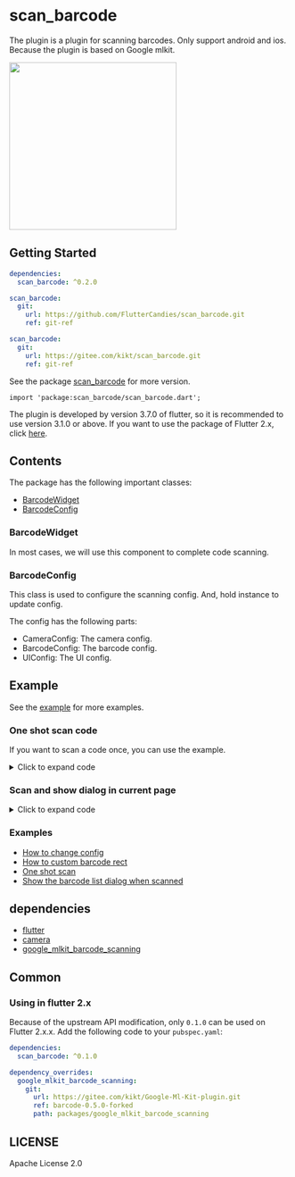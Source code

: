 # scan_barcode

The plugin is a plugin for scanning barcodes. Only support android and ios. Because the plugin is based on Google mlkit.

<img src="https://github.com/FlutterCandies/scan_barcode/blob/main/screenshot/s1.jpg?raw=true" width="300" />

## Getting Started

```yaml
dependencies:
  scan_barcode: ^0.2.0
```

```yaml
scan_barcode:
  git:
    url: https://github.com/FlutterCandies/scan_barcode.git
    ref: git-ref
```

```yaml
scan_barcode:
  git:
    url: https://gitee.com/kikt/scan_barcode.git
    ref: git-ref
```

See the package [scan_barcode](https://pub.dev/packages/scan_barcode) for more version.

`import 'package:scan_barcode/scan_barcode.dart';`

The plugin is developed by version 3.7.0 of flutter, so it is recommended to use version 3.1.0 or above.
If you want to use the package of Flutter 2.x, click [here](#using-in-flutter-2x).

## Contents

The package has the following important classes:

- [BarcodeWidget](#barcodewidget)
- [BarcodeConfig](#barcodeconfig)

### BarcodeWidget

In most cases, we will use this component to complete code scanning.

### BarcodeConfig

This class is used to configure the scanning config. And, hold instance to update config.

The config has the following parts:

- CameraConfig: The camera config.
- BarcodeConfig: The barcode config.
- UIConfig: The UI config.

## Example

See the [example](./example/lib/examples) for more examples.

### One shot scan code

If you want to scan a code once, you can use the example.

<details>

<summary>Click to expand code</summary>

```dart
Future<void> _scanBarcode() async {
  final barcodes = await Navigator.push<List<Barcode>>(
    context,
    MaterialPageRoute(
      builder: (context) => const ScanAndPopPageExample(),
    ),
  );
  if (barcodes == null) return;
  showBarcodeListDialog(context, barcodes); // show barcode list dialog to display barcode.
}
```

```dart
import 'package:flutter/material.dart';
import 'package:scan_barcode/scan_barcode.dart';

class ScanAndPopPageExample extends StatefulWidget {
  const ScanAndPopPageExample({Key? key}) : super(key: key);

  @override
  State<ScanAndPopPageExample> createState() => _ScanAndPopPageExampleState();
}

class _ScanAndPopPageExampleState extends State<ScanAndPopPageExample> {
  var isPop = false;

  @override
  Widget build(BuildContext context) {
    return BarcodeWidget(
      onHandleBarcodeList: (List<Barcode> barcode) async {
        if (isPop) { // Prevent multiple pop
          return;
        }
        if (barcode.isEmpty) return;
        isPop = true;
        Navigator.of(context).pop(barcode);
      },
      scanValue: ScanValue(),
    );
  }
}

```

</details>

### Scan and show dialog in current page

<details>

<summary>Click to expand code</summary>

```dart
import 'package:flutter/material.dart';
import 'package:flutter/services.dart';
import 'package:scan_barcode/scan_barcode.dart';

class ShowDialogExample extends StatelessWidget {
  const ShowDialogExample({
    Key? key,
  }) : super(key: key);

  @override
  Widget build(BuildContext context) {
    return BarcodeScanPage(
      title: 'Show dialog when scanned',
      onHandleBarcodeList: (List<Barcode> barCode) async {
        if (barCode.isEmpty) return;
        await showBarcodeListDialog(
            context, barCode); // The await is important, if you don't await, multiple dialogs will be shown.
      },
    );
  }

  Future<void> showBarcodeListDialog(BuildContext context, List<Barcode> barCode) async {
    await showDialog(
      context: context,
      builder: (context) =>
          AlertDialog(
            title: const Text('Barcode list'),
            content: Column(
              mainAxisSize: MainAxisSize.min,
              children: [
                for (final barcode in barCode)
                  ListTile(
                    title: Text(barcode.rawValue ?? ''),
                    subtitle:
                    Text('type: ${barcode.type}, format: ${barcode.format}'),
                    trailing: IconButton(
                      icon: const Icon(Icons.copy),
                      onPressed: () {
                        Clipboard.setData(
                          ClipboardData(text: barcode.rawValue ?? ''),
                        );
                      },
                    ),
                  ),
              ],
            ),
            actions: [
              ElevatedButton(
                onPressed: () {
                  Navigator.of(context).pop();
                },
                child: const Text('OK'),
              ),
            ],
          ),
    );
  }
}
```

</details>

### Examples

- [How to change config](example/lib/examples/change_camera_config_example.dart)
- [How to custom barcode rect](example/lib/examples/change_qrcode_rect.dart)
- [One shot scan](example/lib/examples/scan_and_pop_page_example.dart)
- [Show the barcode list dialog when scanned](example/lib/examples/show_dialog_example.dart)

## dependencies

- [flutter](https://github.com/flutter/flutter)
- [camera](https://pub.dev/packages/camera)
- [google_mlkit_barcode_scanning](https://pub.dev/packages/google_mlkit_barcode_scanning)

## Common

### Using in flutter 2.x

Because of the upstream API modification, only `0.1.0` can be used on Flutter 2.x.x.
Add the following code to your `pubspec.yaml`:

```yaml
dependencies:
  scan_barcode: ^0.1.0

dependency_overrides:
  google_mlkit_barcode_scanning:
    git:
      url: https://gitee.com/kikt/Google-Ml-Kit-plugin.git
      ref: barcode-0.5.0-forked
      path: packages/google_mlkit_barcode_scanning
```

## LICENSE

Apache License 2.0
